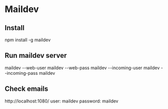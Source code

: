 # Maildev

## Install

npm install -g maildev

## Run maildev server

maildev --web-user maildev --web-pass maildev --incoming-user maildev --incoming-pass maildev

## Check emails

http://localhost:1080/
user: maildev
password: maildev

